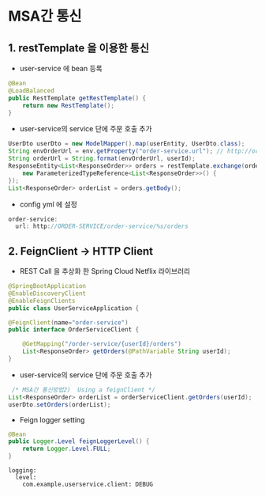 # MSA간 통신

## 1. restTemplate 을 이용한 통신
- user-service 에 bean 등록
```java
@Bean
@LoadBalanced
public RestTemplate getRestTemplate() {
	return new RestTemplate();
}
```
- user-service의 service 단에 주문 호출 추가
```java
UserDto userDto = new ModelMapper().map(userEntity, UserDto.class);
String envOrderUrl = env.getProperty("order-service.url"); // http://order-service/order-service/%s/orders
String orderUrl = String.format(envOrderUrl, userId);
ResponseEntity<List<ResponseOrder>> orders = restTemplate.exchange(orderUrl, HttpMethod.GET, null,
	new ParameterizedTypeReference<List<ResponseOrder>>() {
});
List<ResponseOrder> orderList = orders.getBody();
```
- config yml 에 설정
```java
order-service:
  url: http://ORDER-SERVICE/order-service/%s/orders
```

## 2. FeignClient -> HTTP Client
- REST Call 을 추상화 한 Spring Cloud Netflix 라이브러리
```JAVA
@SpringBootApplication
@EnableDiscoveryClient
@EnableFeignClients
public class UserServiceApplication {
```
```JAVA
@FeignClient(name="order-service")
public interface OrderServiceClient {

    @GetMapping("/order-service/{userId}/orders")
    List<ResponseOrder> getOrders(@PathVariable String userId);
}
```
- user-service의 service 단에 주문 호출 추가
```java
 /* MSA간 통신방법2)  Using a feignClient */
List<ResponseOrder> orderList = orderServiceClient.getOrders(userId);
userDto.setOrders(orderList);
```
- Feign logger setting
```java
@Bean
public Logger.Level feignLoggerLevel() {
	return Logger.Level.FULL;
}
```
```
logging:
  level:
    com.example.userservice.client: DEBUG
```
